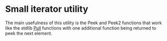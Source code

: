 # Small iterator utility

The main usefulness of this utility is the Peek and Peek2 functions that work like the stdlib [Pull](https://pkg.go.dev/iter#Pull) functions with one additional function being returned to peek the next element.

